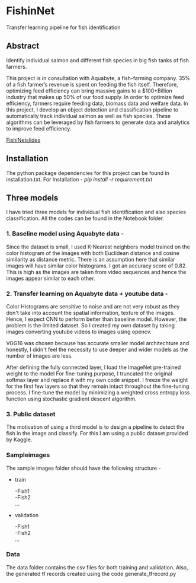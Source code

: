 # FishinNet

Transfer learning pipeline for fish identification

## Abstract
Identify individual salmon and different fish species in big fish tanks of fish farmers.

This project is in consultation with Aquabyte, a fish-farming company. 35% of a fish farmer’s revenue is spent on feeding the fish itself. Therefore, optimizing feed efficiency can bring massive gains to a $100+Billion industry that makes up 50% of our food supply. In order to optimize feed efficiency, farmers require feeding data, biomass data and welfare data. In this project, I develop an object detection and classification pipeline to automatically track individual salmon as well as fish species. These algorithms can be leveraged by fish farmers to generate data and analytics to improve feed efficiency.

[FishiNetslides](https://docs.google.com/presentation/d/1ETEt-UlT2rp-Lxm3vSrKF9MvzMtqgklMwG4rGO7PYy8/edit#slide=id.g3cc7606ef3_0_2)

## Installation
The python package dependencies for this project can be found in installation.txt. For Installation -
*pip install -r requirement.txt*

## Three models
I have tried three models for individual fish identification and also species classification. All the codes can be found in the Notebook folder.

### 1. Baseline model using Aquabyte data -
Since the dataset is small, I used K-Nearest neighbors model trained on the color histogram of the images with both Euclidean distance and cosine similarity as distance metric. There is an assumption here that similar images will have similar color histograms. I got an accuracy score of 0.82. This is high as the images are taken from video sequences and hence the images appear similar to each other.

### 2. Transfer learning on Aquabyte data + youtube data -
Color Histograms are sensitive to noise and are not very robust as they don't take into account the spatial information, texture of the images. Hence, I expect CNN to perform better than baseline model. However, the problem is the limited dataset. So I created my own dataset by taking images converting youtube videos to images using opencv.

VGG16 was chosen because has accurate smaller model architechture and honestly, I didn't feel the necessity to use deeper and wider models as the number of images are less.

After defining the fully connected layer, I load the ImageNet pre-trained weight to the model
For fine-tuning purpose, I truncated the original softmax layer and replace it with my own code snippet.
I freeze the weight for the first few layers so that they remain intact throughout the fine-tuning process.
I fine-tune the model by minimizing a weighted cross entropy loss function using stochastic gradient descent algorithm.
### 3. Public dataset
The motivation of using a third model is to design a pipeline to detect the fish in the image and classify. For this I am using a public dataset provided by Kaggle.

### Sampleimages
The sample images folder should have the following structure -

- train

    -Fish1<br />
    -Fish2<br />
    ...

- validation

    -Fish1<br />
    -Fish2<br />
     ...
### Data 
The data folder contains the csv files for both training and validation.  Also, the generated tf records created using the code generate_tfrecord.py
